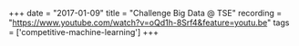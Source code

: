 +++
date = "2017-01-09"
title = "Challenge Big Data @ TSE"
recording = "https://www.youtube.com/watch?v=oQd1h-8Srf4&feature=youtu.be"
tags = ['competitive-machine-learning']
+++
